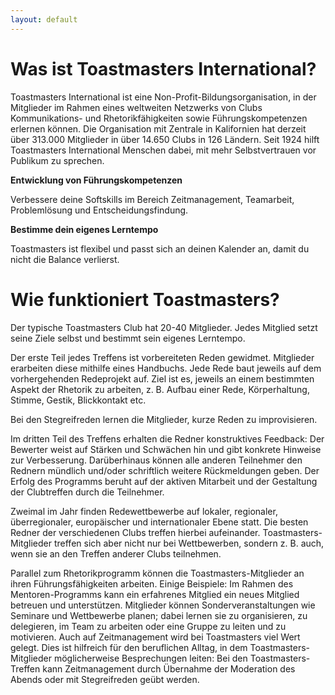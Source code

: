 ```yaml
---
layout: default
---
```


# Was ist Toastmasters International?

Toastmasters International ist eine Non-Profit-Bildungsorganisation, in der Mitglieder im Rahmen eines weltweiten Netzwerks von Clubs Kommunikations- und
Rhetorikfähigkeiten sowie Führungskompetenzen erlernen können.
Die Organisation mit Zentrale in Kalifornien hat derzeit über 313.000 Mitglieder in über 14.650 Clubs in 126 Ländern.
Seit 1924 hilft Toastmasters International Menschen dabei, mit mehr Selbstvertrauen vor Publikum zu sprechen.


**Entwicklung von Führungskompetenzen**

Verbessere deine Softskills im Bereich Zeitmanagement, Teamarbeit, Problemlösung und Entscheidungsfindung.

**Bestimme dein eigenes Lerntempo**

Toastmasters ist flexibel und passt sich an deinen Kalender an, damit du nicht die Balance verlierst.



# Wie funktioniert Toastmasters?

Der typische Toastmasters Club hat 20-40 Mitglieder.
Jedes Mitglied setzt seine Ziele selbst und bestimmt sein eigenes Lerntempo.

Der erste Teil jedes Treffens ist vorbereiteten Reden gewidmet.
Mitglieder erarbeiten diese mithilfe eines Handbuchs.
Jede Rede baut jeweils auf dem vorhergehenden Redeprojekt auf.
Ziel ist es, jeweils an einem bestimmten Aspekt der Rhetorik zu arbeiten, z. B. Aufbau einer Rede, Körperhaltung, Stimme, Gestik, Blickkontakt etc.

Bei den Stegreifreden lernen die Mitglieder, kurze Reden zu improvisieren.

Im dritten Teil des Treffens erhalten die Redner konstruktives Feedback:
Der Bewerter weist auf Stärken und Schwächen hin und gibt konkrete Hinweise zur Verbesserung.
Darüberhinaus können alle anderen Teilnehmer den Rednern mündlich und/oder schriftlich weitere Rückmeldungen geben.
Der Erfolg des Programms beruht auf der aktiven Mitarbeit und der Gestaltung der Clubtreffen durch die Teilnehmer.


Zweimal im Jahr finden Redewettbewerbe auf lokaler, regionaler, überregionaler, europäischer und internationaler Ebene statt.
Die besten Redner der verschiedenen Clubs treffen hierbei aufeinander.
Toastmasters-Mitglieder treffen sich aber nicht nur bei Wettbewerben, sondern z. B. auch, wenn sie an den Treffen anderer Clubs teilnehmen.

Parallel zum Rhetorikprogramm können die Toastmasters-Mitglieder an ihren Führungsfähigkeiten arbeiten.
Einige Beispiele:
Im Rahmen des Mentoren-Programms kann ein erfahrenes Mitglied ein neues Mitglied betreuen und unterstützen.
Mitglieder können Sonderveranstaltungen wie Seminare und Wettbewerbe planen; dabei lernen sie zu organisieren, zu delegieren, im Team zu arbeiten oder eine Gruppe zu leiten und zu motivieren.
Auch auf Zeitmanagement wird bei Toastmasters viel Wert gelegt.
Dies ist hilfreich für den beruflichen Alltag, in dem Toastmasters-Mitglieder möglicherweise Besprechungen leiten:
Bei den Toastmasters-Treffen kann Zeitmanagement durch Übernahme der Moderation des Abends oder mit Stegreifreden geübt werden.

